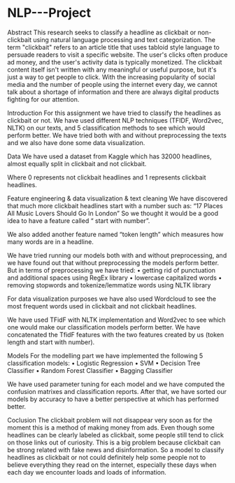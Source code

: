 # NLP---Project
Abstract
This research seeks to classify a headline as clickbait or non-clickbait using natural language processing and text categorization.
The term "clickbait" refers to an article title that uses tabloid style language to persuade readers to visit a specific website. The user's clicks often produce ad money, and the user's activity data is typically monetized. The clickbait content itself isn't written with any meaningful or useful purpose, but it's just a way to get people to click.
With the increasing popularity of social media and the number of people using the internet every day, we cannot talk about a shortage of information and there are always digital products fighting for our attention.

Introduction
For this assignment we have tried to classify the headlines as clickbait or not. We have used different NLP techniques (TFIDF, Word2vec, NLTK)  on our texts, and 5 classification methods to see which would perform better. We have tried both with and without preprocessing the texts and we also have done some data visualization.

Data
We have used a dataset from Kaggle which has 32000 headlines, almost equally split in clickbait and not clickbait.
 
Where 0 represents not clickbait headlines and 1 represents clickbait headlines.

Feature engineering & data visualization & text cleaning
We have discovered that much more clickbait headlines start with a number such as: “17 Places All Music Lovers Should Go In London”
So we thought it would be a good idea to have a feature called “ start with number”.
 
We also added another feature named “token length” which measures how many words are in a headline.
 
We have tried running our models both with and without preprocessing, and we have found out that without preprocessing the models perform better.
But in terms of preprocessing we have tried:
•	getting rid of punctuation and additional spaces using RegEx library
•	lowercase capitalized words 
•	removing stopwords and tokenize/lemmatize words using NLTK library

For data visualization purposes we have also used Wordcloud to see the most frequent words used in clickbait and not clickbait headlines.
 
We have used TFidF with NLTK implementation and Word2vec to see which one would make our classification models perform better.
We have concatenated the TfidF features with the two features created by us (token length and start with number).

Models
For the modelling part we have implemented the following 5 classification models:
•	Logistic Regression
•	SVM
•	Decision Tree Classifier
•	Random Forest Classifier
•	Bagging Classifier

We have used parameter tuning for each model and we have computed the confusion matrixes and classification reports.
After that, we have sorted our models by accuracy to have a better perspective at which has performed better.

Coclusion
The clickbait problem will not disappear very soon as for the moment this is a method of making money from ads. Even though some headlines can be clearly labeled as clickbait, some people still tend to click on those links out of curiosity. This is a big problem because clickbait can be strong related with fake news and disinformation. So a model to classify headlines as clickbait or not could definitely help some people not to believe everything they read on the internet, especially these days when each day we encounter loads and loads of information.
